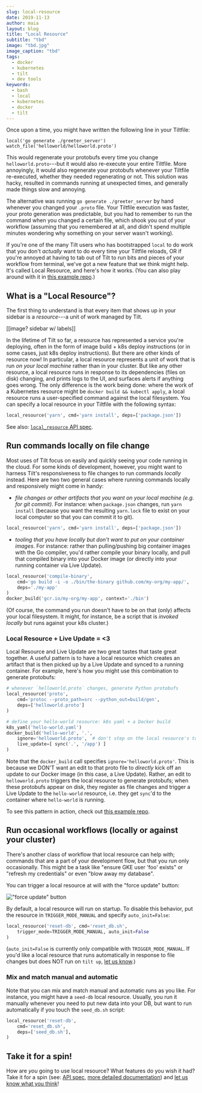 ```yaml
---
slug: local-resource
date: 2019-11-13
author: maia
layout: blog
title: "Local Resource"
subtitle: "tbd"
image: "tbd.jpg"
image_caption: "tbd"
tags:
  - docker
  - kubernetes
  - tilt
  - dev tools
keywords:
  - bash
  - local
  - kubernetes
  - docker
  - tilt
---
```

Once upon a time, you might have written the following line in your Tiltfile:

```
local('go generate ./greeter_server')
watch_file('helloworld/helloworld.proto')
```

This would regenerate your protobufs every time you change `helloworld.proto`---but it would also re-execute your entire Tiltfile. More annoyingly, it would also regenerate your protobufs whenever your Tiltfile re-executed, whether they needed regenerating or not. This solution was hacky, resulted in commands running at unexpected times, and generally made things slow and annoying.

The alternative was running `go generate ./greeter_server` by hand whenever you changed your `.proto` file. Your Tiltfile execution was faster, your proto generation was predictable, but you had to remember to run the command when you changed a certain file, which shook you out of your workflow (assuming that you remembered at all, and didn't spend multiple minutes wondering why something on your server wasn't working).

If you're one of the many Tilt users who has bootstrapped `local` to do work that you don't _actually_ want to do every time your Tiltfile reloads, OR if you're annoyed at having to tab out of Tilt to run bits and pieces of your workflow from terminal, we've got a new feature that we think might help. It's called Local Resource, and here's how it works. (You can also play around with it in [this example repo](https://github.com/windmilleng/local_resource_example).)


## What is a "Local Resource"?

The first thing to understand is that every item that shows up in your sidebar is a _resource_---a unit of work managed by Tilt.

[[image? sidebar w/ labels]]

In the lifetime of Tilt so far, a resource has represented a service you're deploying, often in the form of image build + k8s deploy instructions (or in some cases, just k8s deploy instructions). But there are other kinds of resource now! In particular, a local resource represents a unit of work that is run _on your local machine_ rather than in your cluster. But like any other resource, a local resource runs in response to its dependencies (files on disk) changing, and prints logs to the UI, and surfaces alerts if anything goes wrong. The only difference is the work being done: where the work of a Kubernetes resource might be `docker build && kubectl apply`, a local resource runs a user-specified command against the local filesystem. You can specify a local resource in your Tiltfile with the following syntax:

```python
local_resource('yarn', cmd='yarn install', deps=['package.json'])
```

See also: [`local_resource` API spec](api.html#api.local_resource).

## Run commands locally on file change
Most uses of Tilt focus on easily and quickly seeing your code running in the cloud.
For some kinds of development, however, you might want to harness
Tilt's responsiveness to file changes to run commands _locally_ instead. Here are two
two general cases where running commands locally and responsively might come in handy:
- *file changes or other artifacts that you want on your local machine (e.g. for
git commit)*. For instance: when `package.json` changes, run `yarn install`
(because you want the resulting `yarn.lock` file to exist on your local computer
so that you can commit it to git).

```python
local_resource('yarn', cmd='yarn install', deps=['package.json'])
```
- *tooling that you have locally but don't want to put on your container images*.
For instance: rather than pulling/pushing big container images with the Go compiler,
you'd rather compile your binary locally, and pull that compiled binary into your Docker image
(or directly into your running container via Live Update).

```python
local_resource('compile-binary',
    cmd='go build -i -o ./bin/the-binary github.com/my-org/my-app/',
    deps='./my-app'
)
docker_build('gcr.io/my-org/my-app', context='./bin')
```

(Of course, the command you run doesn't have to be on that (only) affects your
local filesystem. It might, for instance, be a script that is _invoked locally_
but runs against your k8s cluster.)

### Local Resource + Live Update = <3

Local Resource and Live Update are two great tastes that taste great together.
A useful pattern is to have a local resource which creates an artifact
that is then picked up by a Live Update and synced to a running container.
For example, here's how you might use this combination to generate protobufs:
```python
# whenever `helloworld.proto` changes, generate Python protobufs
local_resource('proto',
    cmd='protoc --proto_path=src --python_out=build/gen',
    deps=['helloworld.proto']
)

# define your hello-world resource: k8s yaml + a Docker build
k8s_yaml('hello-world.yaml')
docker_build('hello-world', '.',
    ignore='helloworld.proto',  # don't step on the local resource's toes
    live_update=[ sync('.', '/app') ]
)
```

Note that the `docker_build` call specifies `ignore='helloworld.proto'`. This is
because we DON'T want an edit to that proto file to _directly_ kick off an update to
our Docker image (in this case, a Live Update). Rather, an edit to `helloworld.proto`
triggers the local resource to generate protobufs; when these protobufs appear on disk,
they register as file changes and trigger a Live Update to the `hello-world` resource,
i.e. they get `sync`'d to the container where `hello-world` is running.

To see this pattern in action, check out [this example repo](https://github.com/windmilleng/local_resource_example).

## Run occasional workflows (locally or against your cluster)

There's another class of workflow that local resource can help with; commands that
are a part of your development flow, but that you run only occasionally. This might
be a task like "ensure GKE user 'foo' exists" or "refresh my credentials" or even
"blow away my database".

You can trigger a local resource at will with the "force update" button:

!["force update" button](assets/img/force-update-button.png)

By default, a local resource will run on startup. To disable this behavior, put the
resource in `TRIGGER_MODE_MANUAL` and specify `auto_init=False`:
```python
local_resource('reset-db', cmd='reset_db.sh',
    trigger_mode=TRIGGER_MODE_MANUAL, auto_init=False
)
```

(`auto_init=False` is currently only compatible with `TRIGGER_MODE_MANUAL`. If
you'd like a local resource that runs automatically in response to file changes
but does NOT run on `tilt up`, [let us know](https://tilt.dev/contact).)

### Mix and match manual and automatic
Note that you can mix and match manual and automatic runs as you like. For instance,
you might have a `seed-db` local resource. Usually, you run it manually whenever
you need to put new data into your DB, but want to run automatically if you touch
the `seed_db.sh` script:
```python
local_resource('reset-db',
    cmd='reset_db.sh',
    deps=['seed_db.sh'],
)
```

## Take it for a spin!
How are _you_ going to use local resource? What features do you wish it had? Take it for a spin (see: [API spec](http://tilt.dev/api.html#api.local_resource), [more detailed documentation](http://tilt.dev/local_resource.html)) and [let us know what you think](https://tilt.dev/contact)!
